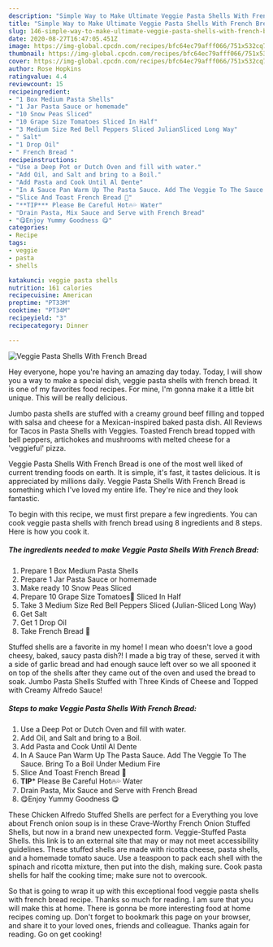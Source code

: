 ```yaml
---
description: "Simple Way to Make Ultimate Veggie Pasta Shells With French Bread"
title: "Simple Way to Make Ultimate Veggie Pasta Shells With French Bread"
slug: 146-simple-way-to-make-ultimate-veggie-pasta-shells-with-french-bread
date: 2020-08-27T16:47:05.451Z
image: https://img-global.cpcdn.com/recipes/bfc64ec79afff066/751x532cq70/veggie-pasta-shells-with-french-bread-recipe-main-photo.jpg
thumbnail: https://img-global.cpcdn.com/recipes/bfc64ec79afff066/751x532cq70/veggie-pasta-shells-with-french-bread-recipe-main-photo.jpg
cover: https://img-global.cpcdn.com/recipes/bfc64ec79afff066/751x532cq70/veggie-pasta-shells-with-french-bread-recipe-main-photo.jpg
author: Rose Hopkins
ratingvalue: 4.4
reviewcount: 15
recipeingredient:
- "1 Box Medium Pasta Shells"
- "1 Jar Pasta Sauce or homemade"
- "10 Snow Peas Sliced"
- "10 Grape Size Tomatoes Sliced In Half"
- "3 Medium Size Red Bell Peppers Sliced JulianSliced Long Way"
- " Salt"
- "1 Drop Oil"
- " French Bread "
recipeinstructions:
- "Use a Deep Pot or Dutch Oven and fill with water."
- "Add Oil, and Salt and bring to a Boil."
- "Add Pasta and Cook Until Al Dente"
- "In A Sauce Pan Warm Up The Pasta Sauce. Add The Veggie To The Sauce. Bring To a Boil Under Medium Fire"
- "Slice And Toast French Bread 🥖"
- "**TIP*** Please Be Careful Hot🔥💦 Water"
- "Drain Pasta, Mix Sauce and Serve with French Bread"
- "😋Enjoy Yummy Goodness 😋"
categories:
- Recipe
tags:
- veggie
- pasta
- shells

katakunci: veggie pasta shells 
nutrition: 161 calories
recipecuisine: American
preptime: "PT33M"
cooktime: "PT34M"
recipeyield: "3"
recipecategory: Dinner

---
```



![Veggie Pasta Shells With French Bread](https://img-global.cpcdn.com/recipes/bfc64ec79afff066/751x532cq70/veggie-pasta-shells-with-french-bread-recipe-main-photo.jpg)

Hey everyone, hope you're having an amazing day today. Today, I will show you a way to make a special dish, veggie pasta shells with french bread. It is one of my favorites food recipes. For mine, I'm gonna make it a little bit unique. This will be really delicious.

Jumbo pasta shells are stuffed with a creamy ground beef filling and topped with salsa and cheese for a Mexican-inspired baked pasta dish. All Reviews for Tacos in Pasta Shells with Veggies. Toasted French bread topped with bell peppers, artichokes and mushrooms with melted cheese for a &#39;veggieful&#39; pizza.

Veggie Pasta Shells With French Bread is one of the most well liked of current trending foods on earth. It is simple, it's fast, it tastes delicious. It is appreciated by millions daily. Veggie Pasta Shells With French Bread is something which I've loved my entire life. They're nice and they look fantastic.


To begin with this recipe, we must first prepare a few ingredients. You can cook veggie pasta shells with french bread using 8 ingredients and 8 steps. Here is how you cook it.

<!--inarticleads1-->

##### The ingredients needed to make Veggie Pasta Shells With French Bread:

1. Prepare 1 Box Medium Pasta Shells
1. Prepare 1 Jar Pasta Sauce or homemade
1. Make ready 10 Snow Peas Sliced
1. Prepare 10 Grape Size Tomatoes🍅 Sliced In Half
1. Take 3 Medium Size Red Bell Peppers Sliced (Julian-Sliced Long Way)
1. Get  Salt
1. Get 1 Drop Oil
1. Take  French Bread 🥖


Stuffed shells are a favorite in my home! I mean who doesn&#39;t love a good cheesy, baked, saucy pasta dish?! I made a big tray of these, served it with a side of garlic bread and had enough sauce left over so we all spooned it on top of the shells after they came out of the oven and used the bread to soak. Jumbo Pasta Shells Stuffed with Three Kinds of Cheese and Topped with Creamy Alfredo Sauce! 

<!--inarticleads2-->

##### Steps to make Veggie Pasta Shells With French Bread:

1. Use a Deep Pot or Dutch Oven and fill with water.
1. Add Oil, and Salt and bring to a Boil.
1. Add Pasta and Cook Until Al Dente
1. In A Sauce Pan Warm Up The Pasta Sauce. Add The Veggie To The Sauce. Bring To a Boil Under Medium Fire
1. Slice And Toast French Bread 🥖
1. **TIP*** Please Be Careful Hot🔥💦 Water
1. Drain Pasta, Mix Sauce and Serve with French Bread
1. 😋Enjoy Yummy Goodness 😋


These Chicken Alfredo Stuffed Shells are perfect for a Everything you love about French onion soup is in these Crave-Worthy French Onion Stuffed Shells, but now in a brand new unexpected form. Veggie-Stuffed Pasta Shells. this link is to an external site that may or may not meet accessibility guidelines. These stuffed shells are made with ricotta cheese, pasta shells, and a homemade tomato sauce. Use a teaspoon to pack each shell with the spinach and ricotta mixture, then put into the dish, making sure. Cook pasta shells for half the cooking time; make sure not to overcook. 

So that is going to wrap it up with this exceptional food veggie pasta shells with french bread recipe. Thanks so much for reading. I am sure that you will make this at home. There is gonna be more interesting food at home recipes coming up. Don't forget to bookmark this page on your browser, and share it to your loved ones, friends and colleague. Thanks again for reading. Go on get cooking!

